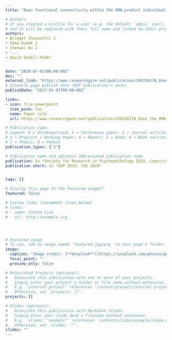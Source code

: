 ```yaml
---
title: "Does functional connectivity within the DMN predict individual differences in social pleasure in schizophrenia?"

# Authors
# If you created a profile for a user (e.g. the default `admin` user), write the username (folder name) here 
# and it will be replaced with their full name and linked to their profile.
authors:
- Bridget Shovestful 1
- Emma Dudek 1
- Chenwei Wu 2
- '..'
- David Dodell-Feder


date: "2020-07-01T00:00:00Z"
doi: ""
external_link: "https://www.researchgate.net/publication/336316178_Does_the_DMN_Predict_Differences_in_Anticipatory_and_Consummatory_Pleasure"
# Schedule page publish date (NOT publication's date).
publishDate: "2017-01-01T00:00:00Z"

links:
- icon: file-powerpoint
  icon_pack: fas
  name: Paper site
  url: https://www.researchgate.net/publication/336316178_Does_the_DMN_Predict_Differences_in_Anticipatory_and_Consummatory_Pleasure

# Publication type.
# Legend: 0 = Uncategorized; 1 = Conference paper; 2 = Journal article;
# 3 = Preprint / Working Paper; 4 = Report; 5 = Book; 6 = Book section;
# 7 = Thesis; 8 = Patent
publication_types: ["1"]

# Publication name and optional abbreviated publication name.
publication: In *Society for Research in Psychopathology 2019, Cognitive Neuroscience Society 2020*
publication_short: In *SRP 2019, CNS 2020*


tags: []

# Display this page in the Featured widget?
featured: false

# Custom links (uncomment lines below)
# links:
# - name: Custom Link
#   url: http://example.org




# Featured image
# To use, add an image named `featured.jpg/png` to your page's folder. 
image:
  caption: 'Image credit: [**Unsplash**](https://unsplash.com/photos/pLCdAaMFLTE)'
  focal_point: ""
  preview_only: false

# Associated Projects (optional).
#   Associate this publication with one or more of your projects.
#   Simply enter your project's folder or file name without extension.
#   E.g. `internal-project` references `content/project/internal-project/index.md`.
#   Otherwise, set `projects: []`.
projects: []

# Slides (optional).
#   Associate this publication with Markdown slides.
#   Simply enter your slide deck's filename without extension.
#   E.g. `slides: "example"` references `content/slides/example/index.md`.
#   Otherwise, set `slides: ""`.
slides: ""
---
```


